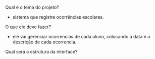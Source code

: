 Qual é o tema do projeto? 
- sistema que registre ocorrências escolares.

O que ele deve fazer?
- ele vai gerenciar ocorrencias de cada aluno, colocando a data e a descrição de cada ocorrencia.

Qual será a estrutura da interface?